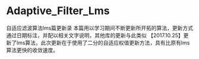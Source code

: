 # Adaptive_Filter_Lms
自适应滤波算法lms篇更新录
本篇用以学习期间不断更新所开拓的算法，更新方式通过日期标注，并配以相关文字说明，其他库的更新与此类似
【2017.10.25】更新了lms算法，此次更新在于使用了二分的自适应权值更新方法，具有比原有lms算法更快的收敛速度。
